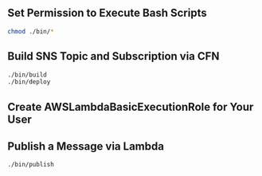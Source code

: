 ## Set Permission to Execute Bash Scripts

```sh
chmod ./bin/*
```

## Build SNS Topic and Subscription via CFN

```sh
./bin/build
./bin/deploy
```

## Create AWSLambdaBasicExecutionRole for Your User


## Publish a Message via Lambda

```sh
./bin/publish
```
